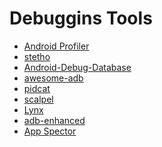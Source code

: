 
Debuggins Tools
======================

* [Android Profiler](https://developer.android.com/studio/profile/android-profiler)
* [stetho](https://github.com/facebook/stetho)
* [Android-Debug-Database](https://github.com/amitshekhariitbhu/Android-Debug-Database)
* [awesome-adb](https://github.com/mzlogin/awesome-adb)
* [pidcat](https://github.com/JakeWharton/pidcat)
* [scalpel](https://github.com/JakeWharton/scalpel)
* [Lynx](https://github.com/pedrovgs/Lynx)
* [adb-enhanced](https://github.com/ashishb/adb-enhanced)
* [App Spector](https://appspector.com)
